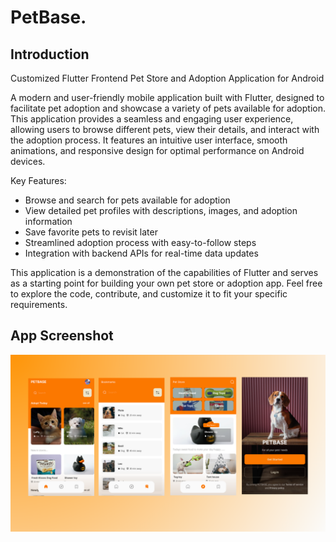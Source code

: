 # PetBase.

## Introduction

Customized Flutter Frontend Pet Store and Adoption Application for Android

A modern and user-friendly mobile application built with Flutter, designed to facilitate pet adoption and showcase a variety of pets available for adoption. This application provides a seamless and engaging user experience, allowing users to browse different pets, view their details, and interact with the adoption process. It features an intuitive user interface, smooth animations, and responsive design for optimal performance on Android devices. 

Key Features:
- Browse and search for pets available for adoption
- View detailed pet profiles with descriptions, images, and adoption information
- Save favorite pets to revisit later
- Streamlined adoption process with easy-to-follow steps
- Integration with backend APIs for real-time data updates

This application is a demonstration of the capabilities of Flutter and serves as a starting point for building your own pet store or adoption app. Feel free to explore the code, contribute, and customize it to fit your specific requirements.


## App Screenshot


![Screenshot](20230520_010215_0000.png)
